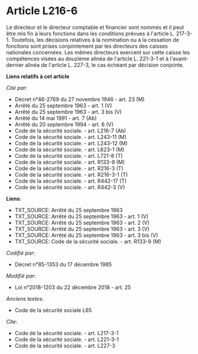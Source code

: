 # Article L216-6

Le directeur et le directeur comptable et financier sont nommés et il peut être mis fin à leurs fonctions dans les conditions
prévues à l'article L. 217-3-1. Toutefois, les décisions relatives à la nomination ou à la cessation de fonctions sont prises
conjointement par les directeurs des caisses nationales concernées. Les mêmes directeurs exercent sur cette caisse les
compétences visées au douzième alinéa de l'article L. 221-3-1 et à l'avant-dernier alinéa de l'article L. 227-3, le cas
échéant par décision conjointe.

**Liens relatifs à cet article**

_Cité par_:

  - Décret n°46-2769 du 27 novembre 1946 - art. 23 (M)
  - Arrêté du 25 septembre 1963 - art. 1 (V)
  - Arrêté du 25 septembre 1963 - art. 3 bis (V)
  - Arrêté du 14 mai 1991 - art. 7 (Ab)
  - Arrêté du 20 septembre 1994 - art. 6 (V)
  - Code de la sécurité sociale. - art. L216-7 (Ab)
  - Code de la sécurité sociale. - art. L243-11 (M)
  - Code de la sécurité sociale. - art. L243-12 (M)
  - Code de la sécurité sociale. - art. L623-1 (M)
  - Code de la sécurité sociale. - art. L721-8 (T)
  - Code de la sécurité sociale. - art. R133-9 (M)
  - Code de la sécurité sociale. - art. R216-3 (T)
  - Code de la sécurité sociale. - art. R216-3-1 (T)
  - Code de la sécurité sociale. - art. R442-17 (T)
  - Code de la sécurité sociale. - art. R442-3 (V)

**Liens**:

  - TXT_SOURCE: Arrêté du 25 septembre 1963
  - TXT_SOURCE: Arrêté du 25 septembre 1963 - art. 1 (V)
  - TXT_SOURCE: Arrêté du 25 septembre 1963 - art. 2 (V)
  - TXT_SOURCE: Arrêté du 25 septembre 1963 - art. 3 (V)
  - TXT_SOURCE: Arrêté du 25 septembre 1963 - art. 3 bis (V)
  - TXT_SOURCE: Code de la sécurité sociale. - art. R133-9 (M)

_Codifié par_:

  - Décret n°85-1353 du 17 décembre 1985

_Modifié par_:

  - Loi n°2018-1203 du 22 décembre 2018 - art. 25

_Anciens textes_:

  - Code de la sécurité sociale L65

_Cite_:

  - Code de la sécurité sociale. - art. L217-3-1
  - Code de la sécurité sociale. - art. L221-3-1
  - Code de la sécurité sociale. - art. L227-3
